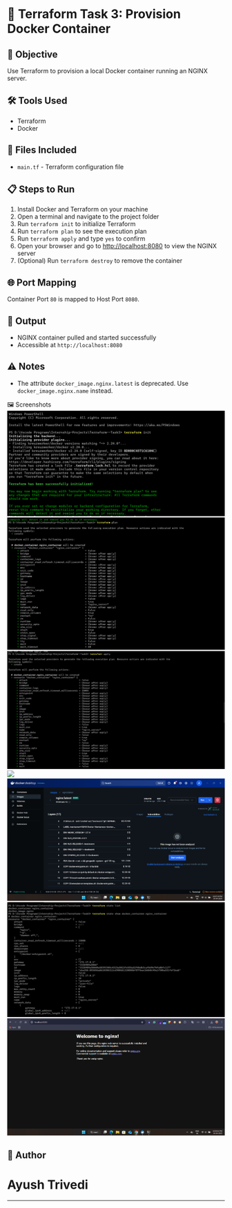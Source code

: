 🚀 Terraform Task 3: Provision Docker Container
===============================================

📌 Objective
------------

Use Terraform to provision a local Docker container running an NGINX server.

🛠️ Tools Used
--------------

*   Terraform
*   Docker

📂 Files Included
-----------------

*   `main.tf` - Terraform configuration file

📋 Steps to Run
---------------

1.  Install Docker and Terraform on your machine
2.  Open a terminal and navigate to the project folder
3.  Run `terraform init` to initialize Terraform
4.  Run `terraform plan` to see the execution plan
5.  Run `terraform apply` and type `yes` to confirm
6.  Open your browser and go to [http://localhost:8080](http://localhost:8080) to view the NGINX server
7.  (Optional) Run `terraform destroy` to remove the container

🌐 Port Mapping
---------------

Container Port `80` is mapped to Host Port `8080`.

📸 Output
---------

*   NGINX container pulled and started successfully
*   Accessible at `http://localhost:8080`

⚠️ Notes
--------

*   The attribute `docker_image.nginx.latest` is deprecated. Use `docker_image.nginx.name` instead.

🖼️ Screenshots
<img src="/Screenshots/init.png">
<img src="/Screenshots/plan.png">
<img src="/Screenshots/apply.png">
<img src="/Screenshots/appply_2.png">
<img src="/Screenshots/docker.png">
<img src="/Screenshots/state.png">
<img src="/Screenshots/app.png">

👤 Author
---------
   # Ayush Trivedi
---------
